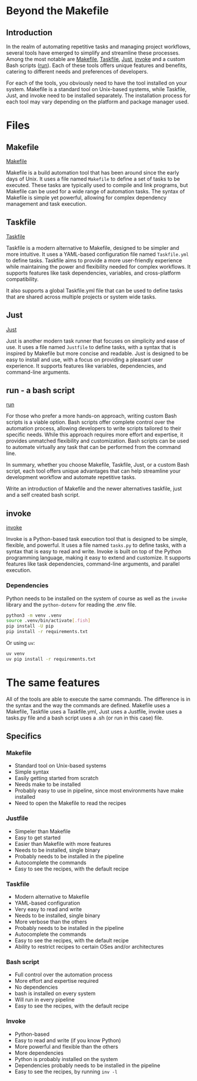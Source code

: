 # Beyond the Makefile

## Introduction

In the realm of automating repetitive tasks and managing project workflows, several tools have emerged to simplify and streamline these processes. Among the most notable are [Makefile](https://www.gnu.org/software/make/manual/make.html), [Taskfile](https://taskfile.dev/), [Just](https://github.com/casey/just), [invoke](https://www.pyinvoke.org/index.html) and a custom Bash scripts ([run](https://www.youtube.com/watch?v=SdmYd5hJISM&t=42s)). Each of these tools offers unique features and benefits, catering to different needs and preferences of developers.

For each of the tools, you obviously need to have the tool installed on your system. Makefile is a standard tool on Unix-based systems, while Taskfile, Just, and invoke need to be installed separately. The installation process for each tool may vary depending on the platform and package manager used.

# Files
## Makefile
[Makefile](https://www.gnu.org/software/make/manual/make.html)

Makefile is a build automation tool that has been around since the early days of Unix. It uses a file named `Makefile` to define a set of tasks to be executed. These tasks are typically used to compile and link programs, but Makefile can be used for a wide range of automation tasks. The syntax of Makefile is simple yet powerful, allowing for complex dependency management and task execution.

## Taskfile
[Taskfile](https://taskfile.dev/)

Taskfile is a modern alternative to Makefile, designed to be simpler and more intuitive. It uses a YAML-based configuration file named `Taskfile.yml` to define tasks. Taskfile aims to provide a more user-friendly experience while maintaining the power and flexibility needed for complex workflows. It supports features like task dependencies, variables, and cross-platform compatibility.

It also supports a global Taskfile.yml file that can be used to define tasks that are shared across multiple projects or system wide tasks.

## Just
[Just](https://github.com/casey/just)

Just is another modern task runner that focuses on simplicity and ease of use. It uses a file named `Justfile` to define tasks, with a syntax that is inspired by Makefile but more concise and readable. Just is designed to be easy to install and use, with a focus on providing a pleasant user experience. It supports features like variables, dependencies, and command-line arguments.

## run - a bash script
[run](https://www.youtube.com/watch?v=SdmYd5hJISM&t=42s)

For those who prefer a more hands-on approach, writing custom Bash scripts is a viable option. Bash scripts offer complete control over the automation process, allowing developers to write scripts tailored to their specific needs. While this approach requires more effort and expertise, it provides unmatched flexibility and customization. Bash scripts can be used to automate virtually any task that can be performed from the command line.

In summary, whether you choose Makefile, Taskfile, Just, or a custom Bash script, each tool offers unique advantages that can help streamline your development workflow and automate repetitive tasks.

Write an introduction of Makefile and the newer alternatives taskfile, just and a self created bash script.

## invoke
[invoke](https://www.pyinvoke.org/index.html)

Invoke is a Python-based task execution tool that is designed to be simple, flexible, and powerful. It uses a file named `tasks.py` to define tasks, with a syntax that is easy to read and write. Invoke is built on top of the Python programming language, making it easy to extend and customize. It supports features like task dependencies, command-line arguments, and parallel execution.

### Dependencies
Python needs to be installed on the system of course as well as the `invoke` library and the `python-dotenv` for reading the .env file.

```bash
python3 -m venv .venv
source .venv/bin/activate[.fish]
pip install -U pip
pip install -r requirements.txt
```

Or using `uv`:
```bash
uv venv
uv pip install -r requirements.txt
```

# The same features
All of the tools are able to execute the same commands. The difference is in the syntax and the way the commands are defined. Makefile uses a Makefile, Taskfile uses a Taskfile.yml, Just uses a Justfile, invoke uses a tasks.py file and a bash script uses a .sh (or run in this case) file.

## Specifics

### Makefile
- Standard tool on Unix-based systems
- Simple syntax
- Easily getting started from scratch
- Needs make to be installed
- Probably easy to use in pipeline, since most environments have make installed
- Need to open the Makefile to read the recipes

### Justfile
- Simpeler than Makefile
- Easy to get started
- Easier than Makefile with more features
- Needs to be installed, single binary
- Probably needs to be installed in the pipeline
- Autocomplete the commands
- Easy to see the recipes, with the default recipe

### Taskfile
- Modern alternative to Makefile
- YAML-based configuration
- Very easy to read and write
- Needs to be installed, single binary
- More verbose than the others
- Probably needs to be installed in the pipeline
- Autocomplete the commands
- Easy to see the recipes, with the default recipe
- Ability to restrict recipes to certain OSes and/or architectures

### Bash script
- Full control over the automation process
- More effort and expertise required
- No dependencies
- bash is installed on every system
- Will run in every pipeline
- Easy to see the recipes, with the default recipe

### Invoke
- Python-based
- Easy to read and write (if you know Python)
- More powerful and flexible than the others
- More dependencies
- Python is probably installed on the system
- Dependencies probably needs to be installed in the pipeline
- Easy to see the recipes, by running `inv -l`
